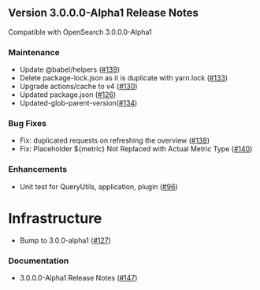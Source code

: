 ## Version 3.0.0.0-Alpha1 Release Notes
Compatible with OpenSearch 3.0.0.0-Alpha1

### Maintenance

* Update @babel/helpers ([#139](https://github.com/opensearch-project/query-insights-dashboards/pull/139))
* Delete package-lock.json as it is duplicate with yarn.lock ([#133](https://github.com/opensearch-project/query-insights-dashboards/pull/133))
* Upgrade actions/cache to v4 ([#130](https://github.com/opensearch-project/query-insights-dashboards/pull/130))
* Updated package.json ([#126](https://github.com/opensearch-project/query-insights-dashboards/pull/126))
* Updated-glob-parent-version([#134](https://github.com/opensearch-project/query-insights-dashboards/pull/134))

### Bug Fixes

* Fix: duplicated requests on refreshing the overview ([#138](https://github.com/opensearch-project/query-insights-dashboards/pull/138))
* Fix: Placeholder ${metric} Not Replaced with Actual Metric Type ([#140](https://github.com/opensearch-project/query-insights-dashboards/pull/140))

### Enhancements

* Unit test for QueryUtils, application, plugin ([#96](https://github.com/opensearch-project/query-insights-dashboards/pull/96))

# Infrastructure

* Bump to 3.0.0-alpha1 ([#127](https://github.com/opensearch-project/query-insights-dashboards/pull/127))


### Documentation
* 3.0.0.0-Alpha1 Release Notes ([#147](https://github.com/opensearch-project/query-insights-dashboards/pull/147))
